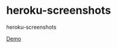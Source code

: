heroku-screenshots
==================

heroku-screenshots

[Demo](http://ph-screenshot.herokuapp.com/)